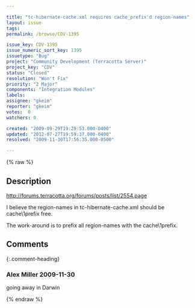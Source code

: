 ```yaml
---

title: "tc-hibernate-cache.xml requires cache_prefix'd region-names"
layout: issue
tags: 
permalink: /browse/CDV-1395

issue_key: CDV-1395
issue_numeric_sort_key: 1395
issuetype: "Bug"
project: "Community Development (Terracotta Server)"
project_key: "CDV"
status: "Closed"
resolution: "Won't Fix"
priority: "2 Major"
components: "Integration Modules"
labels: 
assignee: "gkeim"
reporter: "gkeim"
votes:  0
watchers: 0

created: "2009-09-29T19:29:53.000-0400"
updated: "2012-07-27T19:59:37.000-0400"
resolved: "2009-11-30T17:56:35.000-0500"

---
```




{% raw %}



## Description

<div markdown="1" class="description">

http://forums.terracotta.org/forums/posts/list/2554.page

I believe the region-names in tc-hibernate-cache.xml should be cache\1prefix free.

The work-around is to prefix all region-names with the cache\1prefix.


</div>

## Comments


{:.comment-heading}
### **Alex Miller** <span class="date">2009-11-30</span>

<div markdown="1" class="comment">

going away in Darwin

</div>



{% endraw %}
